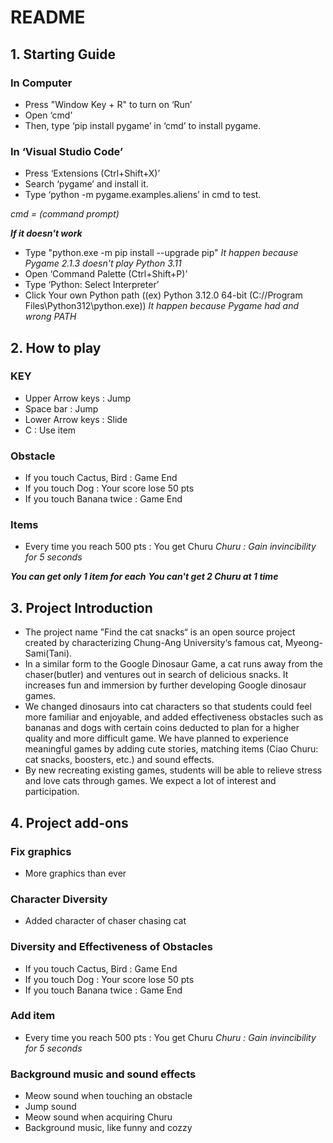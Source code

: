 # README

## 1. Starting Guide
### In Computer
- Press "Window Key + R" to turn on ‘Run’
- Open ‘cmd’
- Then, type ‘pip install pygame’ in ‘cmd’ to install pygame.

### In ‘Visual Studio Code’
- Press ‘Extensions (Ctrl+Shift+X)’
- Search ‘pygame’ and install it.
- Type ‘python -m pygame.examples.aliens’ in cmd to test.

*cmd = (command prompt)*

***If it doesn't work***
- Type "python.exe -m pip install --upgrade pip"
*It happen because Pygame 2.1.3 doesn't play Python 3.11*
- Open ‘Command Palette (Ctrl+Shift+P)’
- Type ‘Python: Select Interpreter’
- Click Your own Python path ((ex) Python 3.12.0 64-bit (C://Program Files\Python312\python.exe))
*It happen because Pygame had and wrong PATH*

## 2. How to play
### KEY
- Upper Arrow keys : Jump
- Space bar : Jump
- Lower Arrow keys : Slide
- C : Use item

### Obstacle
- If you touch Cactus, Bird : Game End
- If you touch Dog : Your score lose 50 pts
- If you touch Banana twice : Game End

### Items
- Every time you reach 500 pts : You get Churu
*Churu : Gain invincibility for 5 seconds*


***You can get only 1 item for each***
***You can't get 2 Churu at 1 time***

## 3. Project Introduction
- The project name ”Find the cat snacks“ is an open source project created by characterizing Chung-Ang University‘s famous cat, Myeong-Sami(Tani). 
- In a similar form to the Google Dinosaur Game, a cat runs away from the chaser(butler) and ventures out in search of delicious snacks. It increases fun and immersion by further developing Google dinosaur games.
- We changed dinosaurs into cat characters so that students could feel more familiar and enjoyable, and added effectiveness obstacles such as bananas and dogs with certain coins deducted to plan for a higher quality and more difficult game. We have planned to experience meaningful games by adding cute stories, matching items (Ciao Churu: cat snacks, boosters, etc.) and sound effects.
- By new recreating existing games, students will be able to relieve stress and love cats through games. We expect a lot of interest and participation. 

## 4. Project add-ons

### Fix graphics
- More graphics than ever

### Character Diversity
- Added character of chaser chasing cat

### Diversity and Effectiveness of Obstacles
- If you touch Cactus, Bird : Game End
- If you touch Dog : Your score lose 50 pts
- If you touch Banana twice : Game End

### Add item
- Every time you reach 500 pts : You get Churu
*Churu : Gain invincibility for 5 seconds*

### Background music and sound effects
- Meow sound when touching an obstacle
- Jump sound
- Meow sound when acquiring Churu
- Background music, like funny and cozzy

